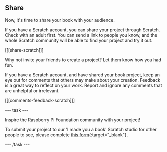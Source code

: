 ## Share

Now, it's time to share your book with your audience.

If you have a Scratch account, you can share your project through Scratch. Check with an adult first. You can send a link to people you know, and the whole Scratch community will be able to find your project and try it out.

[[[share-scratch]]]

Why not invite your friends to create a project? Let them know how you had fun.

If you have a Scratch account, and have shared your book project, keep an eye out for comments that others may make about your creation. Feedback is a great way to reflect on your work. Report and ignore any comments that are unhelpful or irrelevant.

[[[comments-feedback-scratch]]]

--- task ---

Inspire the Raspberry Pi Foundation community with your project! 

To submit your project to our 'I made you a book' Scratch studio for other people to see, please complete [this form](https://form.raspberrypi.org/f/community-project-submissions){:target="_blank"}.

--- /task ---
